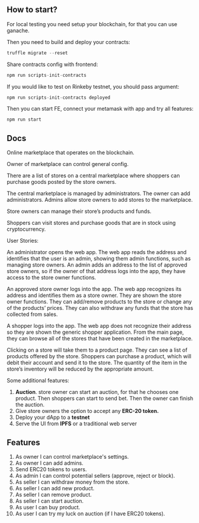 ## How to start?

For local testing you need setup your blockchain, for that you can use ganache.

Then you need to build and deploy your contracts:

```jsx
truffle migrate --reset
```

Share contracts config with frontend:

```jsx
npm run scripts-init-contracts
```

If you would like to test on Rinkeby testnet, you should pass argument:

```jsx
npm run scripts-init-contracts deployed
```

Then you can start FE, connect your metamask with app and  try all features:

```jsx
npm run start
```

## Docs

Online marketplace that operates on the blockchain.

Owner of marketplace can control general config.

There are a list of stores on a central marketplace where shoppers can purchase goods posted by the store owners.

The central marketplace is managed by administrators. The owner can add administrators. Admins allow store owners to add stores to the marketplace. 

Store owners can manage their store’s products and funds. 

Shoppers can visit stores and purchase goods that are in stock using cryptocurrency.

User Stories:

An administrator opens the web app. The web app reads the address and identifies that the user is an admin, showing them admin functions, such as managing store owners. An admin adds an address to the list of approved store owners, so if the owner of that address logs into the app, they have access to the store owner functions.

An approved store owner logs into the app. The web app recognizes its address and identifies them as a store owner. They are shown the store owner functions. They can add/remove products to the store or change any of the products’ prices. They can also withdraw any funds that the store has collected from sales.

A shopper logs into the app. The web app does not recognize their address so they are shown the generic shopper application. From the main page, they can browse all of the stores that have been created in the marketplace. 

Clicking on a store will take them to a product page. They can see a list of products offered by the store. Shoppers can purchase a product, which will debit their account and send it to the store. The quantity of the item in the store’s inventory will be reduced by the appropriate amount.

Some additional features:

1. **Auction**. store owner can start an auction, for that he chooses one product. Then shoppers can start to send bet. Then the owner can finish the auction.
2. Give store owners the option to accept any **ERC-20 token.**
3. Deploy your dApp to a **testnet**
4. Serve the UI from **IPFS** or a traditional web server

## Features

1. As owner I can control marketplace's settings.
2. As owner I can add admins.
3. Send ERC20 tokens to users.
4. As admin I can control potential sellers (approve, reject or block).
5. As seller I can withdraw money from the store.
6. As seller I can add new product.
7. As seller I can remove product.
8. As seller I can start auction.
9. As user I can buy product.
10. As user I can try my luck on auction (if I have ERC20 tokens).
